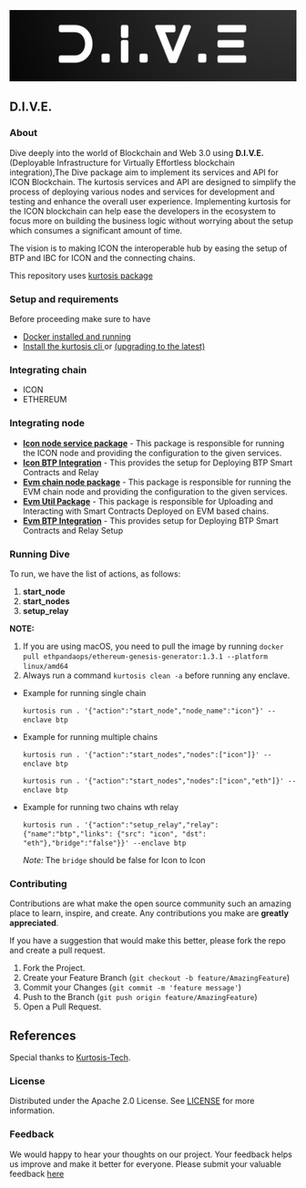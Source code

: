 ![DIVE](img/DIVE.png)

## D.I.V.E.

### About

Dive deeply into the world of Blockchain and Web 3.0 using **D.I.V.E.** (Deployable Infrastructure for Virtually Effortless blockchain integration),The Dive package aim to implement its services and API for ICON Blockchain. The kurtosis services and API are designed to simplify the process of deploying various nodes and services for development and testing and enhance the overall user experience. Implementing kurtosis for the ICON blockchain can help ease the developers in the ecosystem to focus more on building the business logic without worrying about the setup which consumes a significant amount of time.

The vision is to making ICON the interoperable hub by easing the setup of BTP and IBC for ICON and the connecting chains.

This repository uses [kurtosis package](https://docs.kurtosis.com/concepts-reference/packages)

### Setup and requirements

Before proceeding make sure to have

- [Docker installed and running](https://docs.kurtosis.com/install#i-install--start-docker)
- [Install the kurtosis cli ](https://docs.kurtosis.com/install#ii-install-the-cli) or [(upgrading to the latest)](https://docs.kurtosis.com/upgrade)

### Integrating chain

- ICON
- ETHEREUM

### Integrating node

- [**Icon node service package**](./jvm) - This package is responsible for running the ICON node and providing the configuration to the given services.
- [**Icon BTP Integration**](./jvm) - This provides the setup for Deploying BTP Smart Contracts and Relay
- [**Evm chain node package**](./evm/) - This package is responsible for running the EVM chain node and providing the configuration to the given services.
- [**Evm Util Package**](./evm/) - This package is responsible for Uploading and Interacting with Smart Contracts Deployed on EVM based chains.
- [**Evm BTP Integration**](./evm/) - This provides setup for Deploying BTP Smart Contracts and Relay Setup

### Running Dive

To run, we have the list of actions, as follows:

1. **start_node**
2. **start_nodes**
3. **setup_relay**

**NOTE:**

1. If you are using macOS, you need to pull the image by running `docker pull ethpandaops/ethereum-genesis-generator:1.3.1 --platform linux/amd64` 
2. Always run a command `kurtosis clean -a` before running any enclave.

- Example for running single chain

  ```
  kurtosis run . '{"action":"start_node","node_name":"icon"}' --enclave btp
  ```

- Example for running multiple chains

  ```
  kurtosis run . '{"action":"start_nodes","nodes":["icon"]}' --enclave btp
  ```

  ```
  kurtosis run . '{"action":"start_nodes","nodes":["icon","eth"]}' --enclave btp
  ```

- Example for running two chains wth relay

  ```
  kurtosis run . '{"action":"setup_relay","relay":{"name":"btp","links": {"src": "icon", "dst": "eth"},"bridge":"false"}}' --enclave btp
  ```

  _Note:_ The `bridge` should be false for Icon to Icon

### Contributing

Contributions are what make the open source community such an amazing place to learn, inspire, and create. Any contributions you make are **greatly appreciated**.

If you have a suggestion that would make this better, please fork the repo and create a pull request.

1. Fork the Project.
2. Create your Feature Branch (`git checkout -b feature/AmazingFeature`)
3. Commit your Changes (`git commit -m 'feature message'`)
4. Push to the Branch (`git push origin feature/AmazingFeature`)
5. Open a Pull Request.

## References

Special thanks to [Kurtosis-Tech](https://github.com/kurtosis-tech).

### License

Distributed under the Apache 2.0 License. See [LICENSE](./LICENSE) for more information.

### Feedback

We would happy to hear your thoughts on our project. Your feedback helps us improve and make it better for everyone. Please submit your valuable feedback [here](https://docs.google.com/forms/d/e/1FAIpQLScnesE-4IWPrFQ-W2FbRXHyQz8i_C0BVjIP_aWaxKe3myTgyw/viewform?usp=sharing)
